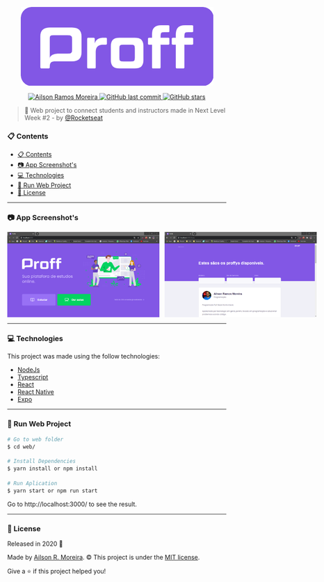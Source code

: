 <p align="center">
    <img src=".github/proffy_logo.png"/>
</p>

<p align="center">	
<a href="https://www.linkedin.com/in/ailsonrm">
  <img alt="Ailson Ramos Moreira" src="https://img.shields.io/badge/-Ailson%20R.%20Moreira-8257E5?style=flat&logo=linkedin"/>
  </a>

  <a href="https://github.com/ailsonrm/proffy-web/commits/master">
    <img alt="GitHub last commit" src="https://img.shields.io/github/last-commit/ailsonrm/proffy-web?color=774DD6&logo=github">
  </a> 
   <a href="https://github.com/ailsonrm/proffy-web/stargazers">
    <img alt="GitHub stars" src="https://img.shields.io/github/stars/ailsonrm/proffy-web?color=774DD6&logo=github">
  </a>
</p>

> :rocket: Web project to  connect students and instructors made in Next Level Week #2 - by [@Rocketseat](https://github.com/Rocketseat)

### :clipboard: Contents

- [:clipboard: Contents](#clipboard-contents)
- [:camera: App Screenshot's](#camera-app-screenshots)
- [:computer: Technologies](#computer-technologies)
- [:floppy_disk: Run Web Project](#floppy_disk-run-web-project)
- [:page_with_curl: License](#page_with_curl-license)

----

### :camera: App Screenshot's

<div style="display: flex; flex-direction: 'row'; align-items: 'center';">
    <img alt="" src=".github/proffy_web_landing_page_.png?raw=true" width="350px">
    <img alt="" src=".github/proffy_web_study_page_.png?raw=true" width="350px" style="margin-left:12px;">
</div>

----

### :computer: Technologies

This project was made using the follow technologies:

<ul>
  <li><a href="https://nodejs.org/en/docs/">NodeJs</a></li>
  <li><a href="https://www.typescriptlang.org/">Typescript</a></li>
  <li><a href="https://pt-br.reactjs.org/">React</a></li>
  <li><a href="https://reactnative.dev/">React Native</a></li>
  <li><a href="https://expo.io/">Expo</a></li>
</ul>

----

### :floppy_disk: Run Web Project

```bash
# Go to web folder
$ cd web/

# Install Dependencies
$ yarn install or npm install

# Run Aplication
$ yarn start or npm run start
```

Go to http://localhost:3000/ to see the result.

----

### :page_with_curl: License

Released in 2020 :rocket:

Made by [Ailson R. Moreira](https://github.com/ailsonrm).
:copyright: This project is under the [MIT license](https://github.com/ailsonrm/proffy-web/master/LICENSE.md).

Give a ⭐️ if this project helped you!

